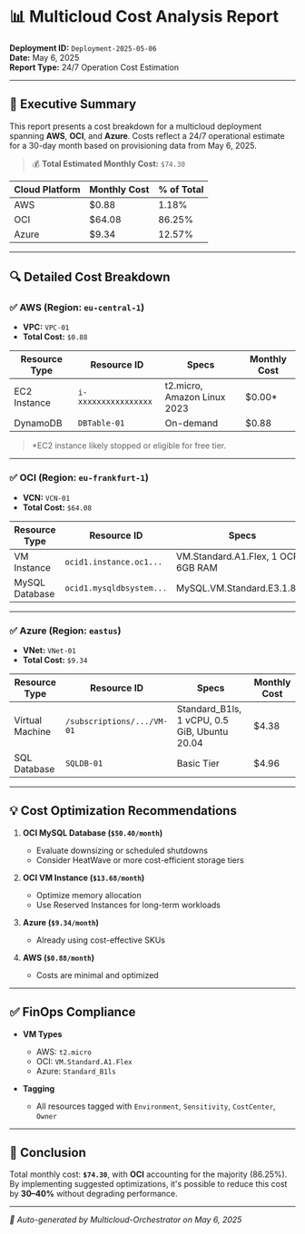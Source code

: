 # 📊 Multicloud Cost Analysis Report

**Deployment ID:** `Deployment-2025-05-06`  
**Date:** May 6, 2025  
**Report Type:** 24/7 Operation Cost Estimation  

---

## 🧾 Executive Summary

This report presents a cost breakdown for a multicloud deployment spanning **AWS**, **OCI**, and **Azure**. Costs reflect a 24/7 operational estimate for a 30-day month based on provisioning data from May 6, 2025.

> 💰 **Total Estimated Monthly Cost:** `$74.30`

| Cloud Platform | Monthly Cost | % of Total |
|----------------|--------------|------------|
| AWS            | $0.88        | 1.18%      |
| OCI            | $64.08       | 86.25%     |
| Azure          | $9.34        | 12.57%     |

---

## 🔍 Detailed Cost Breakdown

### ✅ AWS (Region: `eu-central-1`)
- **VPC:** `VPC-01`
- **Total Cost:** `$0.88`

| Resource Type | Resource ID       | Specs                            | Monthly Cost |
|---------------|-------------------|----------------------------------|--------------|
| EC2 Instance  | `i-xxxxxxxxxxxxxxxx` | t2.micro, Amazon Linux 2023      | $0.00*       |
| DynamoDB      | `DBTable-01`        | On-demand                        | $0.88        |

> *EC2 instance likely stopped or eligible for free tier.

---

### ✅ OCI (Region: `eu-frankfurt-1`)
- **VCN:** `VCN-01`
- **Total Cost:** `$64.08`

| Resource Type  | Resource ID             | Specs                                       | Monthly Cost |
|----------------|--------------------------|---------------------------------------------|--------------|
| VM Instance    | `ocid1.instance.oc1...`  | VM.Standard.A1.Flex, 1 OCPU, 6GB RAM        | $13.68       |
| MySQL Database | `ocid1.mysqldbsystem...` | MySQL.VM.Standard.E3.1.8GB                  | $50.40       |

---

### ✅ Azure (Region: `eastus`)
- **VNet:** `VNet-01`
- **Total Cost:** `$9.34`

| Resource Type     | Resource ID                   | Specs                                            | Monthly Cost |
|-------------------|-------------------------------|--------------------------------------------------|--------------|
| Virtual Machine   | `/subscriptions/.../VM-01`    | Standard_B1ls, 1 vCPU, 0.5 GiB, Ubuntu 20.04     | $4.38        |
| SQL Database      | `SQLDB-01`                    | Basic Tier                                       | $4.96        |

---

## 💡 Cost Optimization Recommendations

1. **OCI MySQL Database (`$50.40/month`)**
   - Evaluate downsizing or scheduled shutdowns
   - Consider HeatWave or more cost-efficient storage tiers

2. **OCI VM Instance (`$13.68/month`)**
   - Optimize memory allocation
   - Use Reserved Instances for long-term workloads

3. **Azure (`$9.34/month`)**
   - Already using cost-effective SKUs

4. **AWS (`$0.88/month`)**
   - Costs are minimal and optimized

---

## ✅ FinOps Compliance

- **VM Types**
  - AWS: `t2.micro`
  - OCI: `VM.Standard.A1.Flex`
  - Azure: `Standard_B1ls`

- **Tagging**
  - All resources tagged with `Environment`, `Sensitivity`, `CostCenter`, `Owner`

---

## 📌 Conclusion

Total monthly cost: **`$74.30`**, with **OCI** accounting for the majority (86.25%). By implementing suggested optimizations, it's possible to reduce this cost by **30–40%** without degrading performance.

---

*🔧 Auto-generated by Multicloud-Orchestrator on May 6, 2025*
